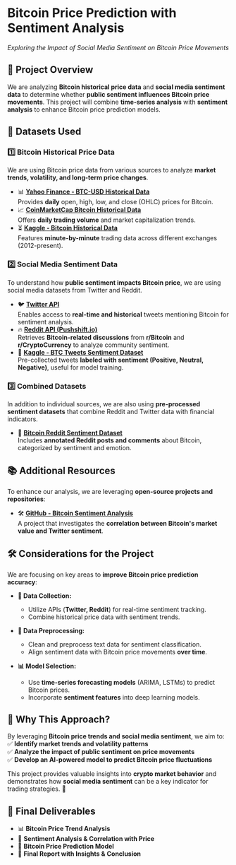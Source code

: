 # **Bitcoin Price Prediction with Sentiment Analysis**
*Exploring the Impact of Social Media Sentiment on Bitcoin Price Movements*


## **📌 Project Overview**
We are analyzing **Bitcoin historical price data** and **social media sentiment data** to determine whether **public sentiment influences Bitcoin price movements**. This project will combine **time-series analysis** with **sentiment analysis** to enhance Bitcoin price prediction models.


## **📂 Datasets Used**
### **1️⃣ Bitcoin Historical Price Data**
We are using Bitcoin price data from various sources to analyze **market trends, volatility, and long-term price changes**.

- 📊 **[Yahoo Finance - BTC-USD Historical Data](https://finance.yahoo.com/quote/BTC-USD/history/)**  
  Provides **daily** open, high, low, and close (OHLC) prices for Bitcoin.  
- 📈 **[CoinMarketCap Bitcoin Historical Data](https://coinmarketcap.com/currencies/bitcoin/historical-data/)**  
  Offers **daily trading volume** and market capitalization trends.  
- ⏳ **[Kaggle - Bitcoin Historical Data](https://www.kaggle.com/datasets/mczielinski/bitcoin-historical-data)**  
  Features **minute-by-minute** trading data across different exchanges (2012-present).  


### **2️⃣ Social Media Sentiment Data**
To understand how **public sentiment impacts Bitcoin price**, we are using social media datasets from Twitter and Reddit.

- 🐦 **[Twitter API](https://developer.twitter.com/en/docs/twitter-api)**  
  Enables access to **real-time and historical** tweets mentioning Bitcoin for sentiment analysis.  
- 🔥 **[Reddit API (Pushshift.io)](https://github.com/pushshift/api)**  
  Retrieves **Bitcoin-related discussions** from **r/Bitcoin** and **r/CryptoCurrency** to analyze community sentiment.  
- 💬 **[Kaggle - BTC Tweets Sentiment Dataset](https://www.kaggle.com/datasets/aisolutions353/btc-tweets-sentiment)**  
  Pre-collected tweets **labeled with sentiment (Positive, Neutral, Negative)**, useful for model training.  


### **3️⃣ Combined Datasets**
In addition to individual sources, we are also using **pre-processed sentiment datasets** that combine Reddit and Twitter data with financial indicators.

- 📑 **[Bitcoin Reddit Sentiment Dataset](https://aclanthology.org/2022.finnlp-1.27.pdf)**  
  Includes **annotated Reddit posts and comments** about Bitcoin, categorized by sentiment and emotion.


## **📚 Additional Resources**
To enhance our analysis, we are leveraging **open-source projects and repositories**:

- 🛠 **[GitHub - Bitcoin Sentiment Analysis](https://github.com/tomalexsmith/Bitcoin-sentiment-analysis)**  
  A project that investigates the **correlation between Bitcoin's market value and Twitter sentiment**.


## **🛠 Considerations for the Project**
We are focusing on key areas to **improve Bitcoin price prediction accuracy**:

- **📡 Data Collection:**  
  - Utilize APIs (**Twitter, Reddit**) for real-time sentiment tracking.  
  - Combine historical price data with sentiment trends.  

- **🧼 Data Preprocessing:**  
  - Clean and preprocess text data for sentiment classification.  
  - Align sentiment data with Bitcoin price movements **over time**.  

- **📊 Model Selection:**  
  - Use **time-series forecasting models** (ARIMA, LSTMs) to predict Bitcoin prices.  
  - Incorporate **sentiment features** into deep learning models.  


## **📌 Why This Approach?**
By leveraging **Bitcoin price trends and social media sentiment**, we aim to:
✅ **Identify market trends and volatility patterns**  
✅ **Analyze the impact of public sentiment on price movements**  
✅ **Develop an AI-powered model to predict Bitcoin price fluctuations**  

This project provides valuable insights into **crypto market behavior** and demonstrates how **social media sentiment** can be a key indicator for trading strategies. 🚀  


## **📜 Final Deliverables**
- 📊 **Bitcoin Price Trend Analysis**  
- 💬 **Sentiment Analysis & Correlation with Price**  
- 🤖 **Bitcoin Price Prediction Model**  
- 📜 **Final Report with Insights & Conclusion**  


